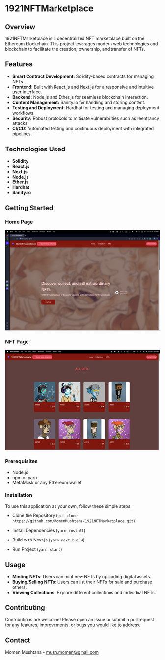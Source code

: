 # 1921NFTMarketplace

## Overview
1921NFTMarketplace is a decentralized NFT marketplace built on the Ethereum blockchain. This project leverages modern web technologies and blockchain to facilitate the creation, ownership, and transfer of NFTs.

## Features
- **Smart Contract Development:** Solidity-based contracts for managing NFTs.
- **Frontend:** Built with React.js and Next.js for a responsive and intuitive user interface.
- **Backend:** Node.js and Ether.js for seamless blockchain interaction.
- **Content Management:** Sanity.io for handling and storing content.
- **Testing and Deployment:** Hardhat for testing and managing deployment workflows.
- **Security:** Robust protocols to mitigate vulnerabilities such as reentrancy attacks.
- **CI/CD:** Automated testing and continuous deployment with integrated pipelines.

## Technologies Used
- **Solidity**
- **React.js**
- **Next.js**
- **Node.js**
- **Ether.js**
- **Hardhat**
- **Sanity.io**

## Getting Started

### Home Page
![Home Page](assets/1921NFTMarketplace-Demo.png)

### NFT Page
![NFT Page](assets/AllNfts.png)

### Prerequisites
- Node.js
- npm or yarn
- MetaMask or any Ethereum wallet



### Installation
To use this application as your own, follow these simple steps:
<!-- 
>- 
>- 
>-  -->
<ul>
<li><p>

Clone the Repository (`git clone https://github.com/MomenMushtaha/1921NFTMarketplace.git`)
</p></li>
<li><p>
    
Install Dependencies (`yarn install`)
</p></li>
<li><p>

Build with Next.js (`yarn next build`)
</p></li>
<li><p>

Run Project (`yarn start`)
</p></li>
</ul>


## Usage
- **Minting NFTs:** Users can mint new NFTs by uploading digital assets.
- **Buying/Selling NFTs:** Users can list their NFTs for sale and purchase others.
- **Viewing Collections:** Explore different collections and individual NFTs.

## Contributing
Contributions are welcome! Please open an issue or submit a pull request for any features, improvements, or bugs you would like to address.

## Contact
Momen Mushtaha - mush.momen@gmail.com
